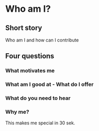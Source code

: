
# Who am I?

## Short story

Who am I and how can I contribute

## Four questions

### What motivates me

### What am I good at - What do I offer

### What do you need to hear

### Why me?

This makes me special in 30 sek.
